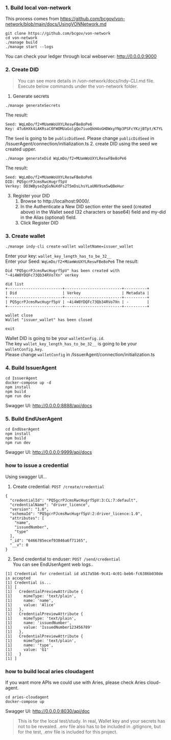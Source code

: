 ### 1. Build local von-network
This process comes from
https://github.com/bcgov/von-network/blob/main/docs/UsingVONNetwork.md
```
git clone https://github.com/bcgov/von-network
cd von-network
./manage build
./manage start --logs
```
You can check your ledger through local webserver: http://0.0.0.0:9000

### 2. Create DID
> You can see more details in /von-network/docs/Indy-CLI.md file.
> Execute below commands under the von-network folder.

1. Generate secrets 
```
./manage generateSecrets
```
The result:
```
Seed: WqLmDo/f2+MUamWoUXYLReswFBe8oPe6
Key: 4Tu6HXk4iAKRsaC0FWOMUaGolgQo7iuoQkH4oGHDWxyYNp3PSFcYKzjBTpt/K7YL
```
The ```Seed``` is going to be ```publicDidSeed```.
Please change `publicDidSeed` in /IssuerAgent/connection/initialization.ts
2. create DID using the seed we created upper.
```
./manage generateDid WqLmDo/f2+MUamWoUXYLReswFBe8oPe6
```
The result:
```
Seed: WqLmDo/f2+MUamWoUXYLReswFBe8oPe6
DID: PQ5gcrPJcmsRwcHugrf5pV
Verkey: DD3WByseZgGsNuXdFs2T5mDsLhsYLaUNV9sm5wQBeHur
```
3. Register your DID
   1. Browse to http://localhost:9000/.
   2. In the Authenticate a New DID section enter the seed (created above) in the Wallet seed (32 characters or base64) field and my-did in the Alias (optional) field.
   3. Click Register DID

### 3. Create wallet
```
./manage indy-cli create-wallet walletName=issuer_wallet
```
Enter your key: `wallet_key_length_has_to_be_32__`  
Enter your Seed: `WqLmDo/f2+MUamWoUXYLReswFBe8oPe6`
The result:
```
Did "PQ5gcrPJcmsRwcHugrf5pV" has been created with "~4i4W8YDQFc73Qb34RVo7Xn" verkey

did list
+------------------------+-------------------------+----------+
| Did                    | Verkey                  | Metadata |
+------------------------+-------------------------+----------+
| PQ5gcrPJcmsRwcHugrf5pV | ~4i4W8YDQFc73Qb34RVo7Xn | -        |
+------------------------+-------------------------+----------+

wallet close
Wallet "issuer_wallet" has been closed

exit
```
Wallet DID is going to be your `walletConfig.id`.  
The key `wallet_key_length_has_to_be_32__` is going to be your `walletConfig.key`.  
Please change `walletConfig` in /IssuerAgent/connection/initialization.ts

### 4. Build IssuerAgent
```
cd IssuerAgent
docker-compose up -d
npm install
npm build
npm run dev
```
Swagger UI: http://0.0.0.0:8888/api/docs

### 5. Build EndUserAgent
```
cd EndUserAgent
npm install
npm build
npm run dev
```
Swagger UI: http://0.0.0.0:9999/api/docs

### how to issue a credential
Using swagger UI...
1. Create credential: `POST /create/credential`
```
{
  "credentialId": "PQ5gcrPJcmsRwcHugrf5pV:3:CL:7:default",
  "credentialName": "driver_licence",
  "version": "1.0",
  "schemaId": "PQ5gcrPJcmsRwcHugrf5pV:2:driver_licence:1.0",
  "attributes": [
    "name",
    "issuedNumber",
    "type"
  ],
  "_id": "6466785ecef93846a6f71165",
  "__v": 0
}
```
2. Send credential to enduser: `POST /send/credential`  
You can see EndUserAgent web logs..
```
[1] Credential for credential id a517a5b6-9c41-4c01-beb6-fc6386b030de is accepted
[1] Credential is...
[1] [
[1]   CredentialPreviewAttribute {
[1]     mimeType: 'text/plain',
[1]     name: 'name',
[1]     value: 'Alice'
[1]   },
[1]   CredentialPreviewAttribute {
[1]     mimeType: 'text/plain',
[1]     name: 'issuedNumber',
[1]     value: 'IssuedNumber123456789'
[1]   },
[1]   CredentialPreviewAttribute {
[1]     mimeType: 'text/plain',
[1]     name: 'type',
[1]     value: 'G1'
[1]   }
[1] ]
```


### how to build local aries cloudagent
If you want more APIs we could use with Aries, please check Aries cloud-agent.
```
cd aries-cloudagent
docker-compose up
```
Swagger UI: http://0.0.0.0:8030/api/doc

> This is for the local test/study. In real, Wallet key and your secrets has not to be revealed.
> .env file also has to be included in .gitignore, but for the test, .env file is included for this project.